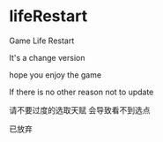 # lifeRestart

Game Life Restart

It's a change version

hope you enjoy the game

If there is no other reason not to update

请不要过度的选取天赋 会导致看不到选点

已放弃
